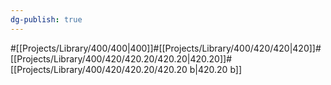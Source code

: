 ```yaml
---
dg-publish: true
---
```

#[[Projects/Library/400/400\|400]]#[[Projects/Library/400/420/420\|420]]#[[Projects/Library/400/420/420.20/420.20\|420.20]]#[[Projects/Library/400/420/420.20/420.20 b\|420.20 b]]

